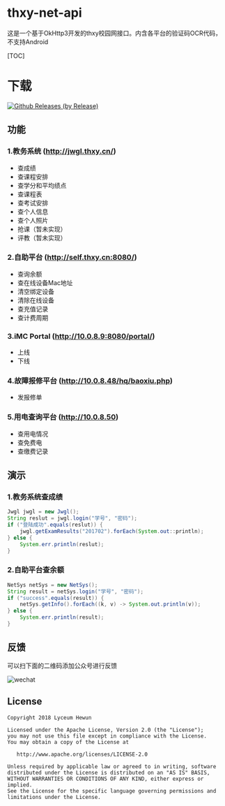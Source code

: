 # thxy-net-api

这是一个基于OkHttp3开发的thxy校园网接口。内含各平台的验证码OCR代码，不支持Android

[TOC]

# 下载
[![Github Releases (by Release)](https://img.shields.io/github/downloads/atom/atom/v1.0.0/total.svg)](https://coding.net/api/user/Lyceum/project/thxy-net-api/git/releases/attachments/download/10733)

## 功能

### 1.教务系统 (http://jwgl.thxy.cn/)

- 查成绩
- 查课程安排
- 查学分和平均绩点
- 查课程表
- 查考试安排
- 查个人信息
- 查个人照片
- 抢课（暂未实现）
- 评教（暂未实现）

### 2.自助平台 (http://self.thxy.cn:8080/)

- 查询余额
- 查在线设备Mac地址
- 清空绑定设备
- 清除在线设备
- 查充值记录
- 查计费周期

### 3.iMC Portal (http://10.0.8.9:8080/portal/)

- 上线
- 下线

###  4.故障报修平台  (http://10.0.8.48/hq/baoxiu.php)

- 发报修单

### 5.用电查询平台 (http://10.0.8.50)

- 查用电情况
- 查免费电
- 查缴费记录

## 演示

### 1.教务系统查成绩

```java
Jwgl jwgl = new Jwgl();
String reslut = jwgl.login("学号", "密码");
if ("登陆成功".equals(reslut)) {
    jwgl.getExamResults("201702").forEach(System.out::println);
} else {
    System.err.println(reslut);
}
```

### 2.自助平台查余额

```java
NetSys netSys = new NetSys();
String result = netSys.login("学号", "密码");
if ("success".equals(result)) {
    netSys.getInfo().forEach((k, v) -> System.out.println(v));
} else {
    System.err.println(result);
}
```

## 反馈

可以扫下面的二维码添加公众号进行反馈

![wechat](https://coding.net/u/Lyceum/p/thxy-net-api/git/raw/master/demo/image/wechat.jpg)

## License

```
Copyright 2018 Lyceum Hewun

Licensed under the Apache License, Version 2.0 (the "License");
you may not use this file except in compliance with the License.
You may obtain a copy of the License at

   http://www.apache.org/licenses/LICENSE-2.0

Unless required by applicable law or agreed to in writing, software
distributed under the License is distributed on an "AS IS" BASIS,
WITHOUT WARRANTIES OR CONDITIONS OF ANY KIND, either express or implied.
See the License for the specific language governing permissions and
limitations under the License.
```


